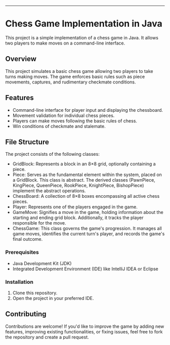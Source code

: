 
---

# Chess Game Implementation in Java

This project is a simple implementation of a chess game in Java. It allows two players to make moves on a command-line interface.

## Overview

This project simulates a basic chess game allowing two players to take turns making moves. The game enforces basic rules such as piece movements, captures, and rudimentary checkmate conditions.

## Features

- Command-line interface for player input and displaying the chessboard.
- Movement validation for individual chess pieces.
- Players can make moves following the basic rules of chess.
- Win conditions of checkmate and stalemate.

## File Structure

The project consists of the following classes:

- GridBlock: Represents a block in an 8×8 grid, optionally containing a piece.
- Piece: Serves as the fundamental element within the system, placed on a GridBlock. This class is abstract. The derived classes (PawnPiece, KingPiece, QueenPiece, RookPiece, KnightPiece, BishopPiece) implement the abstract operations.
- ChessBoard: A collection of 8×8 boxes encompassing all active chess pieces.
- Player: Represents one of the players engaged in the game.
- GameMove: Signifies a move in the game, holding information about the starting and ending grid block. Additionally, it tracks the player responsible for the move.
- ChessGame: This class governs the game's progression. It manages all game moves, identifies the current turn's player, and records the game's final outcome.



### Prerequisites

- Java Development Kit (JDK)
- Integrated Development Environment (IDE) like IntelliJ IDEA or Eclipse

### Installation

1. Clone this repository.
2. Open the project in your preferred IDE.


## Contributing

Contributions are welcome! If you'd like to improve the game by adding new features, improving existing functionalities, or fixing issues, feel free to fork the repository and create a pull request.



